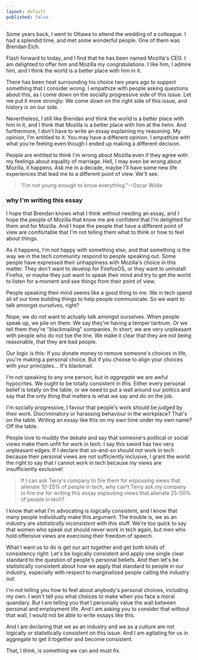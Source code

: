 ```yaml
---
layout: default
published: false
---
```


Some years back, I went to Ottawa to attend the wedding of a colleague. I had a splendid time, and met some wonderful people. One of them was Brendan Eich.

Flash forward to today, and I find that he has been named Mozilla's CEO. I am delighted to offer him and Mozilla my congratulations. I like him, I admire him, and I think the world is a better place with him in it.

There has been heat surrounding his choice two years ago to support something that I consider wrong. I empathize with people asking questions about this, as I come down on the socially progressive side of this issue. Let me put it more strongly: We come down on the right side of this issue, and history is on our side.

Nevertheless, I still like Brendan and think the world is a better place with him in it, and I think that Mozilla is a better place with him at the helm. And furthermore, I don't have to write an essay explaining my reasoning. My opinion, I'm entitled to it. You may have a different opinion. I empathize with what you're feeling even though I ended up making a different decision.

People are entitled to think I'm wrong about Mozilla even if they agree with my feelings about equality of marriage. Hell, I may even be wrong about Mozilla, it happens. Ask me in a decade, maybe I'll have some new life experiences that lead me to a different point of view. We'll see.

> "I'm not young enough to know everything."--Oscar Wilde

### why I'm writing this essay

I hope that Brendan knows what I think without needing an essay, and I hope the people of Mozilla that know me are confident that I'm delighted for them and for Mozilla. And I hope the people that have a different point of view are comfortable that I'm not telling them what to think or how to feel about things.

As it happens, I'm not happy with something else, and that something is the way we in the tech community respond to people speaking out. Some people have expressed their unhappiness with Mozilla's choice in this matter. They don't want to develop for FirefoxOS, or they want to uninstall Firefox, or maybe they just want to speak their mind and try to get the world to listen for a moment and see things from their point of view.

People speaking their mind seems like a good thing to me. We in tech spend all of our time building things to help people communicate. So we want to talk amongst ourselves, right?

Nope, we do not want to actually talk amongst ourselves. When people speak up, we pile on them. We say they're having a temper tantrum. Or we tell them they're "blackmailing" companies. In short, we are very unpleasant with people who do not toe the line. We make it clear that they are not being reasonable, that they are bad people.

Our logic is this: If you donate money to remove someone's choices in life, you're making a personal choice. But if you choose to align your choices with your principles... It's blackmail.

I'm not speaking to any one person, but *in aggregate* we are awful hypocrites. We ought to be totally consistent in this. Either every personal belief is totally on the table, or we need to put a wall around our politics and say that the only thing that matters is what we say and do on the job.

I'm socially progressive, I favour that people's work should be judged by their work. Discriminatory or harassing behaviour in the workplace? That's on the table. Writing an essay like this on my own time under my own name? Off the table.

People love to muddy the debate and say that someone's political or social views make them unfit for work in tech. I say this sword has two very unpleasant edges: If I declare that so-and-so should not work in tech because their personal views are not sufficiently inclusive, I grant the world the right to say that *I* cannot work in tech because my views are insufficiently exclusive!

> If I can ask Terry's company to fire them for espousing views that alienate 10-25% of people in tech, why can't Terry ask my company to fire me for writing this essay espousing views that alienate 25-50% of people in tech?

I know that what I'm advocating is logically consistent, and I know that many people individually make this argument. The trouble is, we as an industry are *statistically inconsistent* with this stuff. We're too quick to say that women who speak out should never work in tech again, but men who hold offensive views are exercising their freedom of speech.

What I want us to do is get our act together and get both kinds of consistency right: Let's be logically consistent and apply one single clear standard to the question of people's personal beliefs. And then let's be statistically consistent about how we apply that standard to people in our industry, especially with respect to marginalized people calling the industry out.

I'm not telling you how to feel about anybody's personal choices, including my own. I won't tell you what choices to make when you face a moral quandary. But I am telling you that I personally value the wall between personal and employment life. And I am asking you to consider that without that wall, I would not be able to write essays like this.

And I am declaring that we as an industry and we as a culture are not logically or statistically consistent on this issue. And I am agitating for us in aggregate to get it together and become consistent.

That, I think, is something we can and must fix.